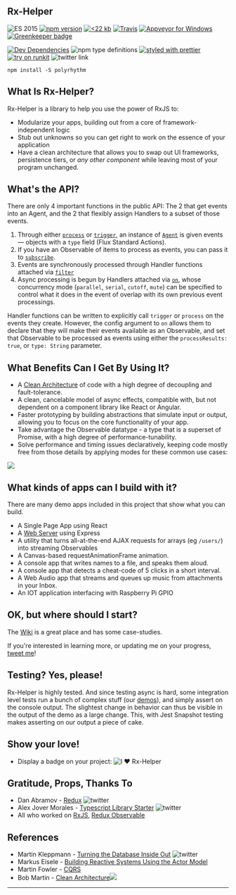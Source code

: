 ## Rx-Helper

![ES 2015](https://img.shields.io/badge/ES-2015-brightgreen.svg)
[![npm version](https://badge.fury.io/js/rx-helper.svg)](https://badge.fury.io/js/rx-helper)
[![<22 kb](https://img.shields.io/badge/gzip%20size-%3C22%20kB-brightgreen.svg)](https://www.npmjs.com/package/rx-helper)
[![Travis](https://img.shields.io/travis/deanius/rx-helper.svg)](https://travis-ci.org/deanius/rx-helper)
[![Appveyor for Windows](https://ci.appveyor.com/api/projects/status/udjy5549kiy5sk4a/branch/master?svg=true)](https://ci.appveyor.com/project/deanius/rx-helper/branch/master)
[![Greenkeeper badge](https://badges.greenkeeper.io/deanius/rx-helper.svg)](https://greenkeeper.io/)

[![Dev Dependencies](https://david-dm.org/deanius/rx-helper/dev-status.svg)](https://david-dm.org/deanius/rx-helper?type=dev)
![npm type definitions](https://img.shields.io/npm/types/chalk.svg)
[![styled with prettier](https://img.shields.io/badge/styled_with-prettier-ff69b4.svg)](https://github.com/prettier/prettier)
[![try on runkit](https://badge.runkitcdn.com/rx-helper.svg)](https://npm.runkit.com/rx-helper)
![twitter link](https://img.shields.io/badge/twitter-@deaniusol-55acee.svg)

```
npm install -S polyrhythm
```

## What Is Rx-Helper?

Rx-Helper is a library to help you use the power of RxJS to:

- Modularize your apps, building out from a core of framework-independent logic
- Stub out unknowns so you can get right to work on the essence of your application
- Have a clean architecture that allows you to swap out UI frameworks, persistence tiers, or _any other component_ while leaving most of your program unchanged.

## What's the API?

There are only 4 important functions in the public API:
The 2 that get events into an Agent, and the 2 that flexibly assign Handlers to a subset of those events.

1.  Through either [`process`](https://deanius.github.io/rx-helper/classes/agent.html#process) or [`trigger`](https://deanius.github.io/rx-helper/classes/agent.html#trigger), an instance of [`Agent`](https://deanius.github.io/rx-helper/docs/classes/agent.html) is given events— objects with a `type` field (Flux Standard Actions).
1.  If you have an Observable of items to process as events, you can pass it to [`subscribe`](https://deanius.github.io/rx-helper/classes/agent.html#subscribe).
1.  Events are synchronously processed through Handler functions attached via [`filter`](https://deanius.github.io/rx-helper/docs/classes/agent.html#filter)
1.  Async processing is begun by Handlers attached via [`on`](https://deanius.github.io/rx-helper/docs/classes/agent.html#on), whose concurrency mode (`parallel`, `serial`, `cutoff`, `mute`) can be specified to control what it does in the event of overlap with its own previous event processings.

Handler functions can be written to explicitly call `trigger` or `process` on the events they create. However, the config argument to `on` allows them to declare that they will make their events available as an Observable, and set that Observable to be processed as events using either the `processResults: true`, or `type: String` parameter.

## What Benefits Can I Get By Using It?

- A [Clean Architecture](https://blog.cleancoder.com/uncle-bob/2012/08/13/the-clean-architecture.html) of code with a high degree of decoupling and fault-tolerance.
- A clean, cancelable model of async effects, compatible with, but not dependent on a component library like React or Angular.
- Faster prototyping by building abstractions that simulate input or output, allowing you to focus on the core functionality of your app.
- Take advantage the Observable datatype - a type that is a superset of Promise, with a high degree of performance-tunability.
- Solve performance and timing issues declaratively, keeping code mostly free from those details by applying modes for these common use cases:

![](https://s3.amazonaws.com/www.deanius.com/ConcurModes2.png)

## What kinds of apps can I build with it?

There are many demo apps included in this project that show what you can build.

- A Single Page App using React
- A [Web Server](//github.com/deanius/rx-helper/blob/master/demos/express/index.js) using Express
- A utility that turns all-at-the-end AJAX requests for arrays (eg `/users/`) into streaming Observables
- A Canvas-based requestAnimationFrame animation.
- A console app that writes names to a file, and speaks them aloud.
- A console app that detects a cheat-code of 5 clicks in a short interval.
- A Web Audio app that streams and queues up music from attachments in your Inbox.
- An IOT application interfacing with Raspberry Pi GPIO

## OK, but where should I start?

The [Wiki](https://github.com/deanius/rx-helper/wiki/Rx-Helper:-An-Introduction) is a great place and has some case-studies.

If you're interested in learning more, or updating me on your progress, [tweet me](//twitter.com/deaniusol)!

## Testing? Yes, please!

Rx-Helper is highly tested. And since testing async is hard, some integration level tests run a bunch of complex stuff (our [demos](#demos)), and simply assert on the console output. The slightest change in behavior can thus be visible in the output of the demo as a large change. This, with Jest Snapshot testing makes asserting on our output a piece of cake.

## Show your love!

- Display a badge on your project: ![I ♥️ Rx-Helper](https://img.shields.io/badge/built%20with-rx--helper-blue.svg)

## Gratitude, Props, Thanks To

- Dan Abramov - [Redux](https://redux.js.org) ![twitter](https://img.shields.io/badge/twitter-@dan_abramov-55acee.svg)
- Alex Jover Morales - [Typescript Library Starter](https://github.com/alexjoverm/typescript-library-starter) ![twitter](https://img.shields.io/badge/twitter-@alexjoverm-55acee.svg)
- All who worked on [RxJS](https://github.com/ReactiveX/rxjs), [Redux Observable](https://redux-observable.js.org/)

## References

- Martin Kleppmann - [Turning the Database Inside Out](https://www.confluent.io/blog/turning-the-database-inside-out-with-apache-samza/) ![twitter](https://img.shields.io/badge/twitter-@martinkl-55acee.svg)
- Markus Eisele - [Building Reactive Systems Using the Actor Model](https://www.infoq.com/articles/Reactive-Systems-Akka-Actors-DomainDrivenDesign/)
- Martin Fowler - [CQRS](https://martinfowler.com/bliki/CQRS.html)
- Bob Martin - [Clean Architecture](https://8thlight.com/blog/uncle-bob/2012/08/13/the-clean-architecture.html)<img src="https://8thlight.com/blog/assets/posts/2012-08-13-the-clean-architecture/CleanArchitecture-8d1fe066e8f7fa9c7d8e84c1a6b0e2b74b2c670ff8052828f4a7e73fcbbc698c.jpg"/>

---
